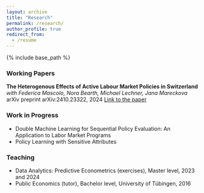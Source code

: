 ```yaml
---
layout: archive
title: "Research"
permalink: /research/
author_profile: true
redirect_from:
  - /resume
---
```


{% include base_path %}

### Working Papers
**The Heterogenous Effects of Active Labour Market Policies in Switzerland**  
*with Federica Mascolo, Nora Bearth, Michael Lechner, Jana Mareckova*  
arXiv preprint arXiv:2410.23322, 2024 [Link to the paper](https://arxiv.org/abs/2410.23322)

### Work in Progress
* Double Machine Learning for Sequential Policy Evaluation: An Application to Labor Market Programs
* Policy Learning with Sensitive Attributes

### Teaching
* Data Analytics: Predictive Econometrics (exercises), Master level, 2023 and 2024
* Public Economics (tutor), Bachelor level, University of Tübingen, 2016



